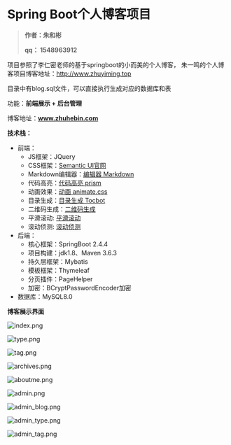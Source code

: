 # Spring Boot个人博客项目

> **作者：朱和彬**
>
> **qq： 1548963912**

项目参照了李仁密老师的基于springboot的小而美的个人博客，
         朱一鸣的个人博客项目博客地址：http://www.zhuyiming.top

目录中有blog.sql文件，可以直接执行生成对应的数据库和表 

功能：**前端展示 + 后台管理**

博客地址：**www.zhuhebin.com**

**技术栈：**

*  前端：
   - JS框架：JQuery
   - CSS框架：[Semantic UI官网](https://semantic-ui.com/)
   - Markdown编辑器：[编辑器 Markdown](https://pandao.github.io/editor.md/)
   - 代码高亮：[代码高亮 prism](https://github.com/PrismJS/prism)
   - 动画效果：[动画 animate.css](https://daneden.github.io/animate.css/)
   - 目录生成：[目录生成 Tocbot](https://tscanlin.github.io/tocbot/)
   - 二维码生成：[二维码生成](https://davidshimjs.github.io/qrcodejs/)
   - 平滑滚动:  [平滑滚动](https://github.com/flesler/jquery.scrollTo)
   - 滚动侦测: [滚动侦测](http://imakewebthings.com/waypoints/)
*  后端：
   - 核心框架：SpringBoot 2.4.4
   - 项目构建：jdk1.8、Maven 3.6.3
   - 持久层框架：Mybatis
   - 模板框架：Thymeleaf
   - 分页插件：PageHelper
   - 加密：BCryptPasswordEncoder加密
*  数据库：MySQL8.0

**博客展示界面**

![index.png](https://i.loli.net/2021/04/15/m7KcgXEtxj8apy1.png)

![type.png](https://i.loli.net/2021/04/15/bcFmlpUPfnGDCAH.png)

![tag.png](https://i.loli.net/2021/04/15/xbynWREvadruAN1.png)

![archives.png](https://i.loli.net/2021/04/15/XmojuzgS2xPQCYB.png)

![aboutme.png](https://i.loli.net/2021/04/15/b3gHEU75h1loJm9.png)

![admin.png](https://i.loli.net/2021/04/15/tuIaycEPj1VdCOL.png)

![admin_blog.png](https://i.loli.net/2021/04/15/QpuGtxB3INFJosy.png)

![admin_type.png](https://i.loli.net/2021/04/15/NkranMKpl6Y7DeW.png)

![admin_tag.png](https://i.loli.net/2021/04/15/7ifbxUvSIR3sJZ4.png)
